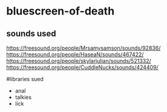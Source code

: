 # bluescreen-of-death



## sounds used

https://freesound.org/people/Mrsamysamson/sounds/92836/
https://freesound.org/people/HaseaN/sounds/467422/
https://freesound.org/people/skylarjulian/sounds/521332/
https://freesound.org/people/CuddleNucks/sounds/424409/

#libraries sued
* anal
* talkies
* lick 